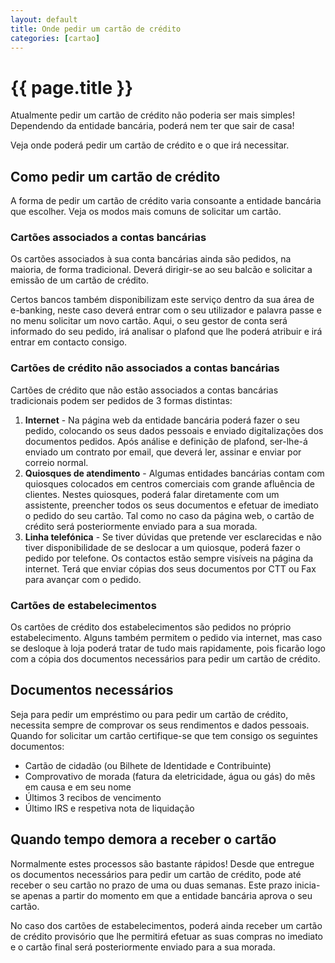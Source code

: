 ```yaml
---
layout: default
title: Onde pedir um cartão de crédito
categories: [cartao]
---
```


# {{ page.title }}

Atualmente pedir um cartão de crédito não poderia ser mais simples! Dependendo da entidade bancária, poderá nem ter que sair de casa!

Veja onde poderá pedir um cartão de crédito e o que irá necessitar.

## Como pedir um cartão de crédito

A forma de pedir um cartão de crédito varia consoante a entidade bancária que escolher. Veja os modos mais comuns de solicitar um cartão.

### Cartões associados a contas bancárias

Os cartões associados à sua conta bancárias ainda são pedidos, na maioria, de forma tradicional. Deverá dirigir-se ao seu balcão e solicitar a emissão de um cartão de crédito.

Certos bancos também disponibilizam este serviço dentro da sua área de e-banking, neste caso deverá entrar com o seu utilizador e palavra passe e no menu solicitar um novo cartão. Aqui, o seu gestor de conta será informado do seu pedido, irá analisar o plafond que lhe poderá atribuir e irá entrar em contacto consigo.

### Cartões de crédito não associados a contas bancárias

Cartões de crédito que não estão associados a contas bancárias tradicionais podem ser pedidos de 3 formas distintas:

1. __Internet__ - Na página web da entidade bancária poderá fazer o seu pedido, colocando os seus dados pessoais e enviado digitalizações dos documentos pedidos. Após análise e definição de plafond, ser-lhe-á enviado um contrato por email, que deverá ler, assinar e enviar por correio normal.
2. __Quiosques de atendimento__ - Algumas entidades bancárias contam com quiosques colocados em centros comerciais com grande afluência de clientes. Nestes quiosques, poderá falar diretamente com um assistente, preencher todos os seus documentos e efetuar de imediato o pedido do seu cartão. Tal como no caso da página web, o cartão de crédito será posteriormente enviado para a sua morada.
3. __Linha telefónica__ - Se tiver dúvidas que pretende ver esclarecidas e não tiver disponibilidade de se deslocar a um quiosque, poderá fazer o pedido por telefone. Os contactos estão sempre visíveis na página da internet. Terá que enviar cópias dos seus documentos por CTT ou Fax para avançar com o pedido.

### Cartões de estabelecimentos

Os cartões de crédito dos estabelecimentos são pedidos no próprio estabelecimento. Alguns também permitem o pedido via internet, mas caso se desloque à loja poderá tratar de tudo mais rapidamente, pois ficarão logo com a cópia dos documentos necessários para pedir um cartão de crédito.

## Documentos necessários

Seja para pedir um empréstimo ou para pedir um cartão de crédito, necessita sempre de comprovar os seus rendimentos e dados pessoais. Quando for solicitar um cartão certifique-se que tem consigo os seguintes documentos:

* Cartão de cidadão (ou Bilhete de Identidade e Contribuinte)
* Comprovativo de morada (fatura da eletricidade, água ou gás) do mês em causa e em seu nome
* Últimos 3 recibos de vencimento
* Último IRS e respetiva nota de liquidação

## Quando tempo demora a receber o cartão

Normalmente estes processos são bastante rápidos! Desde que entregue os documentos necessários para pedir um cartão de crédito, pode até receber o seu cartão no prazo de uma ou duas semanas. Este prazo inicia-se apenas a partir do momento em que a entidade bancária aprova o seu cartão.

No caso dos cartões de estabelecimentos, poderá ainda receber um cartão de crédito provisório que lhe permitirá efetuar as suas compras no imediato e o cartão final será posteriormente enviado para a sua morada.
